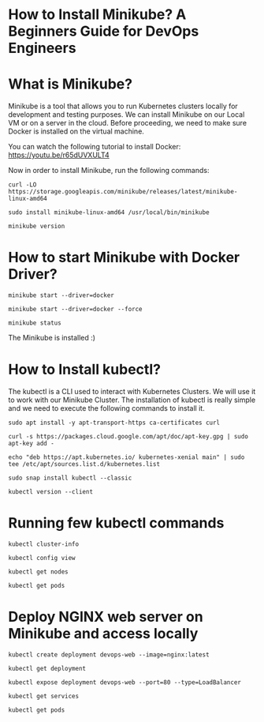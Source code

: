 # **How to Install Minikube? A Beginners Guide for DevOps Engineers**

# What is Minikube?

Minikube is a tool that allows you to run Kubernetes clusters locally for development and testing purposes. We can install Minikube on our Local VM or on a server in the cloud. Before proceeding, we need to make sure Docker is installed on the virtual machine.

You can watch the following tutorial to install Docker: https://youtu.be/r65dUVXULT4

Now in order to install Minikube, run the following commands:

`curl -LO https://storage.googleapis.com/minikube/releases/latest/minikube-linux-amd64`

`sudo install minikube-linux-amd64 /usr/local/bin/minikube`

`minikube version`

# How to start Minikube with Docker Driver?

`minikube start --driver=docker`

`minikube start --driver=docker --force`

`minikube status`

The Minikube is installed :)

# How to Install kubectl?

The kubectl is a CLI used to interact with Kubernetes Clusters. We will use it to work with our Minikube Cluster. The installation of kubectl is really simple and we need to execute the following commands to install it.

`sudo apt install -y apt-transport-https ca-certificates curl`

`curl -s https://packages.cloud.google.com/apt/doc/apt-key.gpg | sudo apt-key add -`

`echo "deb https://apt.kubernetes.io/ kubernetes-xenial main" | sudo tee /etc/apt/sources.list.d/kubernetes.list`

`sudo snap install kubectl --classic`

`kubectl version --client`

# Running few kubectl commands

`kubectl cluster-info`

`kubectl config view`

`kubectl get nodes`

`kubectl get pods`

# Deploy NGINX web server on Minikube and access locally

`kubectl create deployment devops-web --image=nginx:latest`

`kubectl get deployment`

`kubectl expose deployment devops-web --port=80 --type=LoadBalancer`

`kubectl get services`

`kubectl get pods`



